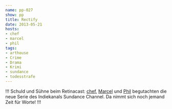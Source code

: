 ```yaml
---
name: pp-027
show: pp
title: Rectify
date: 2013-05-21
hosts:
- chef
- marcel
- phil
tags:
- arthouse
- Crime
- Drama
- Krimi
- sundance
- todesstrafe
---
```

!!!
Schuld und Sühne beim Retinacast: [chef](https://twitter.com/grischder), [Marcel](https://twitter.com/xartas) und [Phil](https://twitter.com/philgrooves) begutachten die neue Serie des Indiekanals Sundance Channel. Da nimmt sich noch jemand Zeit für Worte!
!!!

